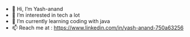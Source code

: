 - 👋 Hi, I’m Yash-anand
- 👀 I’m interested in tech a lot 
- 🌱 I’m currently learning coding with java 
- 📫 Reach me at : https://www.linkedin.com/in/yash-anand-750a63256

<!---
Dev-Yash-anand/Dev-Yash-anand is a ✨ special ✨ repository because its `README.md` (this file) appears on your GitHub profile.
You can click the Preview link to take a look at your changes.
--->
